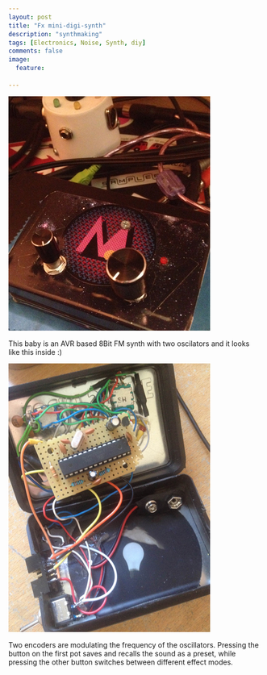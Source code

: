 ```yaml
---
layout: post
title: "Fx mini-digi-synth"
description: "synthmaking"
tags: [Electronics, Noise, Synth, diy]
comments: false
image:
  feature:

---
```


<img src="/images/digiminisynth1.png">

This baby is an AVR based 8Bit FM synth with two oscilators and it looks like this inside :)

<img src="/images/digiminisynth2.png">

Two encoders are modulating the frequency of the oscillators. Pressing the button on the first pot saves and recalls the sound as a preset, while pressing the other button switches between different effect modes. 
